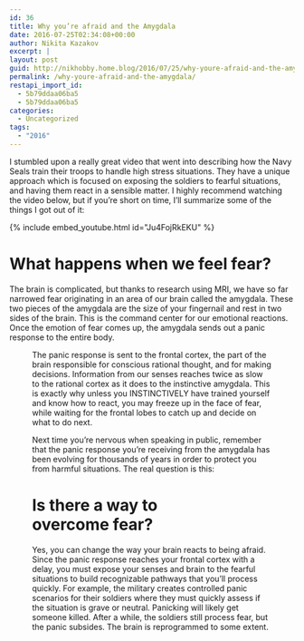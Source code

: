 ```yaml
---
id: 36
title: Why you’re afraid and the Amygdala
date: 2016-07-25T02:34:08+00:00
author: Nikita Kazakov
excerpt: |
layout: post
guid: http://nikhobby.home.blog/2016/07/25/why-youre-afraid-and-the-amygdala/
permalink: /why-youre-afraid-and-the-amygdala/
restapi_import_id:
  - 5b79ddaa06ba5
  - 5b79ddaa06ba5
categories:
  - Uncategorized
tags:
  - "2016"
---
```


I stumbled upon a really great video that went into describing how the Navy Seals train their troops to handle high stress situations. They have a unique approach which is focused on exposing the soldiers to fearful situations, and having them react in a sensible matter. I highly recommend watching the video below, but if you’re short on time, I’ll summarize some of the things I got out of it:

{% include embed_youtube.html id="Ju4FojRkEKU" %}

# What happens when we feel fear?

The brain is complicated, but thanks to research using MRI, we have so far narrowed fear originating in an area of our brain called the amygdala. These two pieces of the amygdala are the size of your fingernail and rest in two sides of the brain. This is the command center for our emotional reactions. Once the emotion of fear comes up, the amygdala sends out a panic response to the entire body.<figure class="wp-caption"> 

The panic response is sent to the frontal cortex, the part of the brain responsible for conscious rational thought, and for making decisions. Information from our senses reaches twice as slow to the rational cortex as it does to the instinctive amygdala. This is exactly why unless you INSTINCTIVELY have trained yourself and know how to react, you may freeze up in the face of fear, while waiting for the frontal lobes to catch up and decide on what to do next.

Next time you’re nervous when speaking in public, remember that the panic response you’re receiving from the amygdala has been evolving for thousands of years in order to protect you from harmful situations. The real question is this:

# Is there a way to overcome fear?

Yes, you can change the way your brain reacts to being afraid. Since the panic response reaches your frontal cortex with a delay, you must expose your senses and brain to the fearful situations to build recognizable pathways that you’ll process quickly. For example, the military creates controlled panic scenarios for their soldiers where they must quickly assess if the situation is grave or neutral. Panicking will likely get someone killed. After a while, the soldiers still process fear, but the panic subsides. The brain is reprogrammed to some extent.